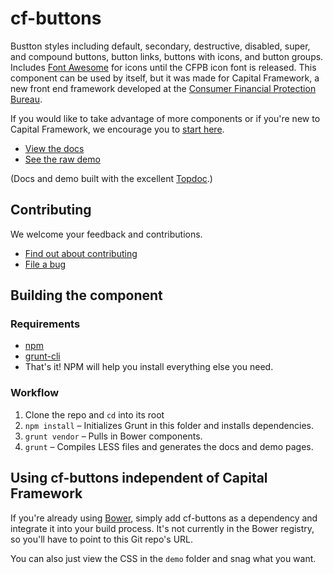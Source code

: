 # cf-buttons

Bustton styles including default, secondary, destructive, disabled, super, and compound buttons,
button links, buttons with icons, and button groups.
Includes [Font Awesome](http://fontawesome.io/) for icons until the CFPB icon font is released.
This component can be used by itself, but it was made for Capital Framework, a new front end framework
developed at the [Consumer Financial Protection Bureau](http://cfpb.github.io/).

If you would like to take advantage of more components or if you're new to Capital Framework,
we encourage you to [start here](/cfpb/capital-framework).

- [View the docs](http://cfpb.github.io/cf-buttons/docs/)
- [See the raw demo](http://cfpb.github.io/cf-buttons/demo/)

(Docs and demo built with the excellent [Topdoc](http://github.com/topcoat/topdoc/).)


## Contributing

We welcome your feedback and contributions.

- [Find out about contributing](https://github.com/cfpb/cf-buttons/blob/master/CONTRIBUTING.md)
- [File a bug](https://github.com/cfpb/cf-buttons/issues/new?body=%23%23%20URL%0D%0D%0D%23%23%20Actual%20Behavior%0D%0D%0D%23%23%20Expected%20Behavior%0D%0D%0D%23%23%20Steps%20to%20Reproduce%0D%0D%0D%23%23%20Screenshot&labels=bug)


## Building the component

### Requirements

- [npm](https://npmjs.org/)
- [grunt-cli](http://gruntjs.com/getting-started)
- That's it! NPM will help you install everything else you need.

### Workflow

1. Clone the repo and `cd` into its root
2. `npm install` – Initializes Grunt in this folder and installs dependencies.
3. `grunt vendor` – Pulls in Bower components.
4. `grunt` – Compiles LESS files and generates the docs and demo pages.


## Using cf-buttons independent of Capital Framework

If you're already using [Bower](http://bower.io/), simply add cf-buttons as a dependency
and integrate it into your build process.
It's not currently in the Bower registry, so you'll have to point to this Git repo's URL.

You can also just view the CSS in the `demo` folder and snag what you want.
